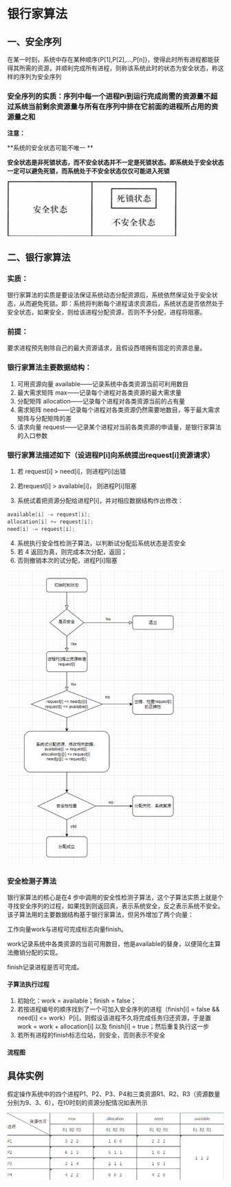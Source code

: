 # 银行家算法

## 一、安全序列

在某一时刻，系统中存在某种顺序{P[1],P[2],...,P[n]}，使得此时所有进程都能获得其所需的资源，并顺利完成所有进程，则称该系统此时的状态为安全状态，称这样的序列为安全序列

### 安全序列的实质：序列中每一个进程Pi到运行完成尚需的资源量不超过系统当前剩余资源量与所有在序列中排在它前面的进程所占用的资源量之和

**注意：**

**系统的安全状态可能不唯一 **

**安全状态是非死锁状态，而不安全状态并不一定是死锁状态。即系统处于安全状态一定可以避免死锁，而系统处于不安全状态仅仅可能进入死锁**

![image-20221205204418131](https://raw.githubusercontent.com/Link3750/pictureRpository/main/pic/202301032050342.png)

## 二、银行家算法

### 实质：

银行家算法的实质是要设法保证系统动态分配资源后，系统依然保证处于安全状态，从而避免死锁。即：系统将判断每个进程请求资源后，系统状态是否依然处于安全状态，如果安全，则给该进程分配资源，否则不予分配，进程将阻塞。

### 前提：

要求进程预先剔除自己的最大资源请求，且假设西塔拥有固定的资源总量。

### 银行家算法主要数据结构：

1. 可用资源向量 available——记录系统中各类资源当前可利用数目
2. 最大需求矩阵 max——记录每个进程对各类资源的最大需求量
3. 分配矩阵 allocation——记录每个进程对各类资源当前的占有量
4. 需求矩阵 need——记录每个进程对各类资源仍然需要地数目，等于最大需求矩阵与分配矩阵的差
5. 请求向量 request——记录某个进程对当前各类资源的申请量，是银行家算法的入口参数

### 银行家算法描述如下（设进程P[i]向系统提出request[i]资源请求）

1. 若 request[i] > need[i]，则进程P[i]出错

2. 若request[i] > available[i]， 则进程P[i]阻塞

3. 系统试着把资源分配给进程P[i]，并对相应数据结构作出修改：
```java
available[i] -= request[i]; 
allocation[i] += request[i]; 
need[i] -= request[i];
```

4. 系统执行安全性检测子算法，以判断试分配后系统状态是否安全
5. 若 4 返回为真，则完成本次分配，返回；
6. 否则撤销本次的试分配，进程P[i]阻塞

![image-20221207173930418](https://raw.githubusercontent.com/Link3750/pictureRpository/main/pic/202301032050334.png)

### 安全检测子算法

银行家算法的核心是在4 步中调用的安全性检测子算法，这个子算法实质上就是个寻找安全序列的过程，如果找到则返回真，表示系统安全，反之表示系统不安全。该子算法用的主要数据结构基于银行家算法，但另外增加了两个向量：

工作向量work与进程可完成标志向量finish。

work记录系统中各类资源的当前可用数目，他是available的替身，以便简化主算法撤销分配的实现。

finish记录进程是否可完成。

#### 子算法执行过程

1. 初始化：work = available；finish = false；
2. 若按进程编号的顺序找到了一个可加入安全序列的进程（finish[i] = false && need[i] <= work）P[i]，则假设该进程不久将完成任务归还资源，于是置work = work + allocation[i] 以及 finish[i] = true；然后重复执行这一步
3. 若所有进程的finish标志位站，则安全，否则表示不安全

#### 流程图

## 具体实例

假定操作系统中的四个进程P1、P2、P3、P4和三类资源R1、R2、R3（资源数量分别为9、3、6），在t0时刻的资源分配情况如表所示

![image-20221229175600985](https://raw.githubusercontent.com/Link3750/pictureRpository/main/pic/202301032050421.png)
